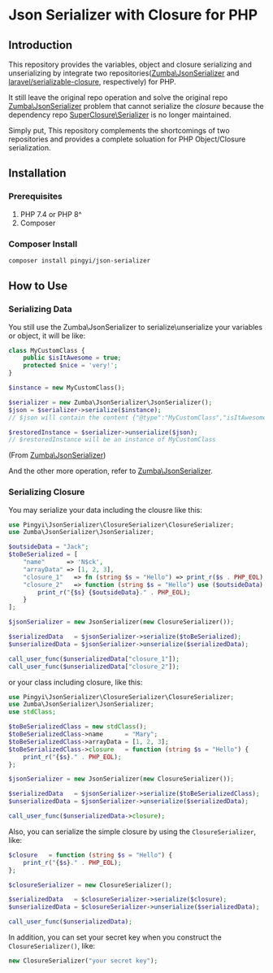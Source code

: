 # Json Serializer with Closure for PHP

## Introduction

This repository provides the variables, object and closure serializing and unserializing by integrate two repositories([Zumba\JsonSerializer](https://github.com/zumba/json-serializer) and [laravel/serializable-closure](https://github.com/laravel/serializable-closure), respectively) for PHP.

It still leave the original repo operation and solve the original repo [Zumba\JsonSerializer](https://github.com/zumba/json-serializer) problem that cannot serialize the *closure* because the dependency repo [SuperClosure\Serializer](https://github.com/jeremeamia/super_closure) is no longer maintained.

Simply put, This repository complements the shortcomings of two repositories and provides a complete soluation for PHP Object/Closure serialization.

## Installation

### Prerequisites
1. PHP 7.4 or PHP 8^
2. Composer

### Composer Install

```bash
composer install pingyi/json-serializer
```

## How to Use

### Serializing Data
You still use the Zumba\JsonSerializer to serialize\unserialize your variables or object, it will be like:

```php
class MyCustomClass {
	public $isItAwesome = true;
	protected $nice = 'very!';
}

$instance = new MyCustomClass();

$serializer = new Zumba\JsonSerializer\JsonSerializer();
$json = $serializer->serialize($instance);
// $json will contain the content {"@type":"MyCustomClass","isItAwesome":true,"nice":"very!"}

$restoredInstance = $serializer->unserialize($json);
// $restoredInstance will be an instance of MyCustomClass
```
(From [Zumba\JsonSerializer](https://github.com/zumba/json-serializer))

And the other more operation, refer to [Zumba\JsonSerializer](https://github.com/zumba/json-serializer).

### Serializing Closure

You may serialize your data including the clousre like this:

```php
use Pingyi\JsonSerializer\ClosureSerializer\ClosureSerializer;
use Zumba\JsonSerializer\JsonSerializer;

$outsideData = "Jack";
$toBeSerialized = [
    "name"      => 'N$ck',
    "arrayData" => [1, 2, 3],
    "closure_1"   => fn (string $s = "Hello") => print_r($s . PHP_EOL),
    "closure_2"   => function (string $s = "Hello") use ($outsideData) {
        print_r("{$s} {$outsideData}." . PHP_EOL);
    }
];

$jsonSerializer = new JsonSerializer(new ClosureSerializer());

$serializedData   = $jsonSerializer->serialize($toBeSerialized);
$unserializedData = $jsonSerializer->unserialize($serializedData);

call_user_func($unserializedData["closure_1"]);
call_user_func($unserializedData["closure_2"]);
```

or your class including closure, like this:

```php
use Pingyi\JsonSerializer\ClosureSerializer\ClosureSerializer;
use Zumba\JsonSerializer\JsonSerializer;
use stdClass;

$toBeSerializedClass = new stdClass();
$toBeSerializedClass->name      = "Mary";
$toBeSerializedClass->arrayData = [1, 2, 3];
$toBeSerializedClass->closure   = function (string $s = "Hello") {
    print_r("{$s}." . PHP_EOL);
};

$jsonSerializer = new JsonSerializer(new ClosureSerializer());

$serializedData   = $jsonSerializer->serialize($toBeSerializedClass);
$unserializedData = $jsonSerializer->unserialize($serializedData);

call_user_func($unserializedData->closure);
```

Also, you can serialize the simple closure by using the `ClosureSerializer`, like:

```php
$closure   = function (string $s = "Hello") {
    print_r("{$s}." . PHP_EOL);
};

$closureSerializer = new ClosureSerializer();

$serializedData   = $closureSerializer->serialize($closure);
$unserializedData = $closureSerializer->unserialize($serializedData);

call_user_func($unserializedData);
```

In addition, you can set your secret key when you construct the `ClosureSerializer()`, like:

```php
new ClosureSerializer("your secret key");
```
